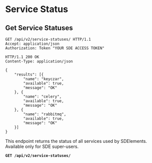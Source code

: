 # Service Status

## Get Service Statuses

```http
GET /api/v2/service-statuses/ HTTP/1.1
Accept: application/json
Authorization: Token "YOUR SDE ACCESS TOKEN"
```

```http
HTTP/1.1 200 OK
Content-Type: application/json

{
    "results": [{
        "name": "keyczar",
        "available": true,
        "message": "OK"
    }, {
        "name": "celery",
        "available": true,
        "message": "OK"
    }, {
        "name": "rabbitmq",
        "available": true,
        "message": "OK"
    }]
}
```

This endpoint returns the status of all services used by SDElements.
Available only for SDE super-users.

**`GET /api/v2/service-statuses/`**